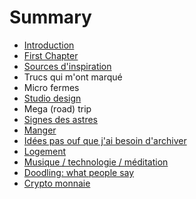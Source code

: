 # Summary

* [Introduction](README.md)
* [First Chapter](chapter1.md)
* [Sources d'inspiration](sources-dinspiration.md)
* Trucs qui m'ont marqué
* Micro fermes
* [Studio design](studio-design.md)
* Mega \(road\) trip
* [Signes des astres](signes-des-astres.md)
* [Manger](manger.md)
* [Idées pas ouf que j'ai besoin d'archiver](idees-pas-ouf-que-jai-besoin-darchiver.md)
* [Logement](logement.md)
* [Musique / technologie / méditation](musique-technologie-meditation.md)
* [Doodling: what people say](doodling-what-people-say.md)
* [Crypto monnaie](crypto-monnaie.md)

